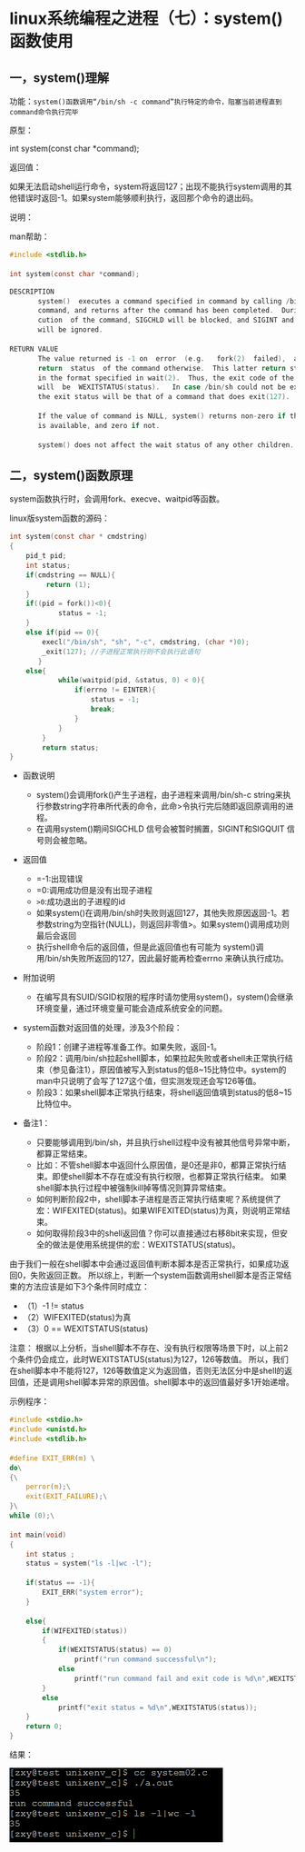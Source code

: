 # linux系统编程之进程（七）：system()函数使用


## 一，system()理解
功能：`system()函数调用“/bin/sh -c command”执行特定的命令，阻塞当前进程直到command命令执行完毕`

原型：

int system(const char *command);

返回值：

如果无法启动shell运行命令，system将返回127；出现不能执行system调用的其他错误时返回-1。如果system能够顺利执行，返回那个命令的退出码。

说明：

man帮助：
```c
#include <stdlib.h>

int system(const char *command);
```

```c
DESCRIPTION 
       system()  executes a command specified in command by calling /bin/sh -c 
       command, and returns after the command has been completed.  During exe- 
       cution  of the command, SIGCHLD will be blocked, and SIGINT and SIGQUIT 
       will be ignored.

RETURN VALUE 
       The value returned is -1 on  error  (e.g.   fork(2)  failed),  and  the 
       return  status  of the command otherwise.  This latter return status is 
       in the format specified in wait(2).  Thus, the exit code of the command 
       will  be  WEXITSTATUS(status).   In case /bin/sh could not be executed, 
       the exit status will be that of a command that does exit(127).

       If the value of command is NULL, system() returns non-zero if the shell 
       is available, and zero if not.

       system() does not affect the wait status of any other children.

```

## 二，system()函数原理
system函数执行时，会调用fork、execve、waitpid等函数。

linux版system函数的源码：

```c
int system(const char * cmdstring)
{
    pid_t pid;
    int status;
    if(cmdstring == NULL){        
         return (1);
    }
    if((pid = fork())<0){
            status = -1;
    }
    else if(pid == 0){
        execl("/bin/sh", "sh", "-c", cmdstring, (char *)0);
        _exit(127); //子进程正常执行则不会执行此语句
       }
    else{
            while(waitpid(pid, &status, 0) < 0){
                if(errno != EINTER){
                    status = -1;
                    break;
                }
            }
        }
        return status;
}
```
 
- 函数说明 
    - system()会调用fork()产生子进程，由子进程来调用/bin/sh-c string来执行参数string字符串所代表的命令，此命>令执行完后随即返回原调用的进程。 
    - 在调用system()期间SIGCHLD 信号会被暂时搁置，SIGINT和SIGQUIT 信号则会被忽略。 

- 返回值 
    - =-1:出现错误  
    - =0:调用成功但是没有出现子进程  
    - `>0`:成功退出的子进程的id 
    - 如果system()在调用/bin/sh时失败则返回127，其他失败原因返回-1。若参数string为空指针(NULL)，则返回非零值>。如果system()调用成功则最后会返回 
    - 执行shell命令后的返回值，但是此返回值也有可能为 system()调用/bin/sh失败所返回的127，因此最好能再检查errno 来确认执行成功。 


- 附加说明 
    - 在编写具有SUID/SGID权限的程序时请勿使用system()，system()会继承环境变量，通过环境变量可能会造成系统安全的问题。

- system函数对返回值的处理，涉及3个阶段：
    - 阶段1：创建子进程等准备工作。如果失败，返回-1。 
    - 阶段2：调用/bin/sh拉起shell脚本，如果拉起失败或者shell未正常执行结束（参见备注1），原因值被写入到status的低8~15比特位中。system的man中只说明了会写了127这个值，但实测发现还会写126等值。 
    - 阶段3：如果shell脚本正常执行结束，将shell返回值填到status的低8~15比特位中。 
- 备注1： 
    - 只要能够调用到/bin/sh，并且执行shell过程中没有被其他信号异常中断，都算正常结束。 
    - 比如：不管shell脚本中返回什么原因值，是0还是非0，都算正常执行结束。即使shell脚本不存在或没有执行权限，也都算正常执行结束。 
如果shell脚本执行过程中被强制kill掉等情况则算异常结束。
    - 如何判断阶段2中，shell脚本子进程是否正常执行结束呢？系统提供了宏：WIFEXITED(status)。如果WIFEXITED(status)为真，则说明正常结束。 
    - 如何取得阶段3中的shell返回值？你可以直接通过右移8bit来实现，但安全的做法是使用系统提供的宏：WEXITSTATUS(status)。

由于我们一般在shell脚本中会通过返回值判断本脚本是否正常执行，如果成功返回0，失败返回正数。 
所以综上，判断一个system函数调用shell脚本是否正常结束的方法应该是如下3个条件同时成立： 
- （1）-1 != status 
- （2）WIFEXITED(status)为真 
- （3）0 == WEXITSTATUS(status) 

注意： 
根据以上分析，当shell脚本不存在、没有执行权限等场景下时，以上前2个条件仍会成立，此时WEXITSTATUS(status)为127，126等数值。 
所以，我们在shell脚本中不能将127，126等数值定义为返回值，否则无法区分中是shell的返回值，还是调用shell脚本异常的原因值。shell脚本中的返回值最好多1开始递增。

示例程序：
```c
#include <stdio.h>
#include <unistd.h>
#include <stdlib.h>

#define EXIT_ERR(m) \
do\
{\
    perror(m);\
    exit(EXIT_FAILURE);\
}\
while (0);\

int main(void)
{
    int status ;
    status = system("ls -l|wc -l");

    if(status == -1){
        EXIT_ERR("system error");
    }

    else{
        if(WIFEXITED(status))
        {
            if(WEXITSTATUS(status) == 0)
                printf("run command successful\n");
            else
                printf("run command fail and exit code is %d\n",WEXITSTATUS(status));
        }
        else
            printf("exit status = %d\n",WEXITSTATUS(status));
    }
    return 0;
}
```
结果：

![](./images/mickole/13135909-5fc89f37a6ae4e7c822b4021d41d526b.png)